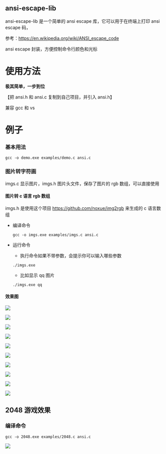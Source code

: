 ## ansi-escape-lib

ansi-escape-lib 是一个简单的 ansi escape 库，它可以用于在终端上打印 ansi escape 码，

参考：<https://en.wikipedia.org/wiki/ANSI_escape_code>

ansi escape 封装，方便控制命令行颜色和光标

# 使用方法

**极其简单，一步到位**

【把 ansi.h 和 ansi.c 复制到自己项目，并引入 ansi.h】

兼容 gcc 和 vs

# 例子

### 基本用法

```
gcc -o demo.exe examples/demo.c ansi.c
```

### 图片转字符画

imgs.c 显示图片，imgs.h 图片头文件，保存了图片的 rgb 数组，可以直接使用

#### 图片转 c 语言 rgb 数组

imgs.h 是使用这个项目 <https://github.com/noxue/img2rgb> 来生成的 c 语言数组

- 编译命令

  ```
  gcc -o imgs.exe examples/imgs.c ansi.c
  ```

- 运行命令

  - 执行命令如果不带参数，会提示你可以输入哪些参数

  ```
  ./imgs.exe
  ```

  - 比如显示 qq 图片

  ```
  ./imgs.exe qq
  ```

#### 效果图

![](imgs/1.png)

![](imgs/2.png)

![](imgs/3.png)

![](imgs/4.png)

![](imgs/5.png)

![](imgs/6.png)

![](imgs/7.png)

![](imgs/8.png)

![](imgs/9.png)

![](imgs/10.png)

## 2048 游戏效果

### 编译命令

```
gcc -o 2048.exe examples/2048.c ansi.c
```

![](imgs/2048.png)
